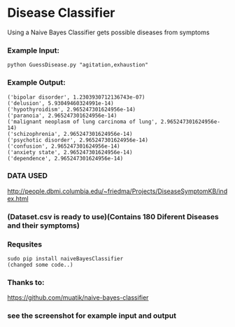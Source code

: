# Disease Classifier
Using a Naive Bayes Classifier gets possible diseases from symptoms

### Example Input:
```
python GuessDisease.py "agitation,exhaustion"
```
### Example Output:
```
('bipolar disorder', 1.2303930712136743e-07)
('delusion', 5.93049460324991e-14)
('hypothyroidism', 2.965247301624956e-14)
('paranoia', 2.965247301624956e-14)
('malignant neoplasm of lung carcinoma of lung', 2.965247301624956e-14)
('schizophrenia', 2.965247301624956e-14)
('psychotic disorder', 2.965247301624956e-14)
('confusion', 2.965247301624956e-14)
('anxiety state', 2.965247301624956e-14)
('dependence', 2.965247301624956e-14)
```

### DATA USED 
http://people.dbmi.columbia.edu/~friedma/Projects/DiseaseSymptomKB/index.html
### (Dataset.csv is ready to use)(Contains 180 Diferent Diseases and their symptoms)

### Requsites
```
sudo pip install naiveBayesClassifier
(changed some code..)
```

### Thanks to:
https://github.com/muatik/naive-bayes-classifier

### see the screenshot for example input and output
